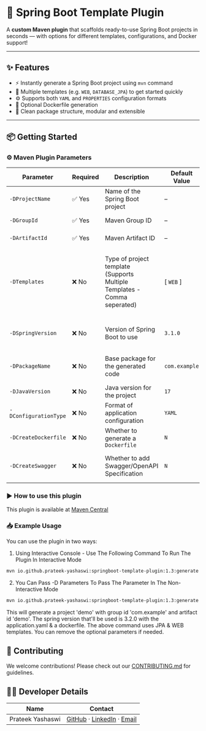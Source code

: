 # 🚀 Spring Boot Template Plugin

A **custom Maven plugin** that scaffolds ready-to-use Spring Boot projects in seconds — with options for different
templates, configurations, and Docker support!

---

## ✨ Features

- ⚡ Instantly generate a Spring Boot project using `mvn` command
- 🧱 Multiple templates (e.g. `WEB`, `DATABASE_JPA`) to get started quickly
- ⚙️ Supports both `YAML` and `PROPERTIES` configuration formats
- 🐳 Optional Dockerfile generation
- 🧼 Clean package structure, modular and extensible

---

## 📦 Getting Started

### ⚙️ Maven Plugin Parameters

| **Parameter**         | **Required** | **Description**                                                          | **Default Value** | **Possible Values**             | Remarks                                                                                                                      |
|-----------------------|--------------|--------------------------------------------------------------------------|-------------------|---------------------------------|------------------------------------------------------------------------------------------------------------------------------|
| `-DProjectName`       | ✅ Yes        | Name of the Spring Boot project                                          | –                 | *Any valid string*              | None                                                                                                                         |
| `-DGroupId`           | ✅ Yes        | Maven Group ID                                                           | –                 | *Any valid string*              | None                                                                                                                         |
| `-DArtifactId`        | ✅ Yes        | Maven Artifact ID                                                        | –                 | *Any valid string*              | None                                                                                                                         |
| `-DTemplates`         | ❌ No         | Type of project template (Supports Multiple Templates - Comma seperated) | [ `WEB`  ]        | `WEB`, `DATABASE_JPA`           | Pass multiple values seperated by commas `WEB,DATABASE_JPA` (if you need web and jpa functionalities). More To Be added soon |
| `-DSpringVersion`     | ❌ No         | Version of Spring Boot to use                                            | `3.1.0`           | *Any valid Spring Boot version* | We Suggest To Use Spring Boot 3.x.x for better compatibility                                                                 |
| `-DPackageName`       | ❌ No         | Base package for the generated code                                      | `com.example`     | *Any valid Java package name*   | None                                                                                                                         |
| `-DJavaVersion`       | ❌ No         | Java version for the project                                             | `17`              | `8`, `11`, `17`, `21`           | None                                                                                                                         |
| `-DConfigurationType` | ❌ No         | Format of application configuration                                      | `YAML`            | `YAML`, `PROPERTIES`            | None                                                                                                                         |
| `-DCreateDockerfile`  | ❌ No         | Whether to generate a `Dockerfile`                                       | `N`               | `Y`, `N`                        | None                                                                                                                         |
| `-DCreateSwagger`     | ❌ No         | Whether to add Swagger/OpenAPI Specification                             | `N`               | `Y`, `N`                        | If Yes, Check Compatibility With Spring Boot Before Using                                                                    |

### ▶️ How to use this plugin

This plugin is available
at [Maven Central](https://central.sonatype.com/artifact/io.github.prateek-yashaswi/springboot-template-plugin/overview)

### 📥 Example Usage

You can use the plugin in two ways:

1. Using Interactive Console - Use The Following Command To Run The Plugin In Interactive Mode

```bash
mvn io.github.prateek-yashaswi:springboot-template-plugin:1.3:generate
```

2. You Can Pass -D Parameters To Pass The Parameter In The Non-Interactive Mode

```bash
mvn io.github.prateek-yashaswi:springboot-template-plugin:1.3:generate -DProjectName=demo -DGroupId=com.example -DArtifactId=demo -DTemplates=web,database_jpa -DSpringVersion=3.2.0 -DConfigurationType=YAML -DCreateDockerfile=Y
```

This will generate a project 'demo' with group id 'com.example' and artifact id 'demo'. The spring version that'll be
used is 3.2.0 with the application.yaml & a dockerfile. The above command uses JPA & WEB templates. You can remove the
optional parameters if needed.

## 🤝 Contributing

We welcome contributions! Please check out our [CONTRIBUTING.md](CONTRIBUTING.md) for guidelines.

## 👨‍💻 Developer Details

| Name             | Contact                                                                                                                                                     |
|------------------|-------------------------------------------------------------------------------------------------------------------------------------------------------------|
| Prateek Yashaswi | [GitHub](https://github.com/Prateek-Yashaswi) · [LinkedIn](https://www.linkedin.com/in/prateek-yashaswi/) · [Email](mailto:prateekyashaswi.work@gmail.com ) |